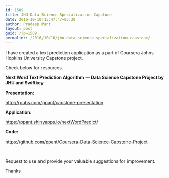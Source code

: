 ```yaml
---
id: 1589
title: JHU Data Science Specialization Capstone
date: 2016-10-10T15:47:47+05:30
author: Pradeep Pant
layout: post
guid: /?p=1589
permalink: /2016/10/10/jhu-data-science-specialization-capstone/
---
```

I have created a text prediction application as a part of Coursera Johns Hopkins University Capstone project.

Check below for resources.

**Next Word Text Prediction Algorithm &#8212; Data Science Capstone Project by JHU and Swiftkey**

**Presentation:**

<http://rpubs.com/ppant/capstone-presentation>

**Application:**

<https://ppant.shinyapps.io/nextWordPredict/>

**Code:**

<https://github.com/ppant/Coursera-Data-Science-Capstone-Project>

&nbsp;

Request to use and provide your valuable suggestions for improvement.

Thanks